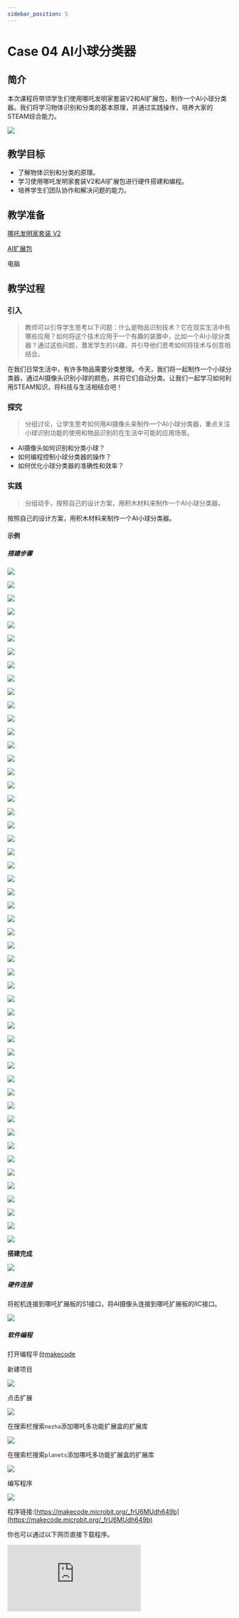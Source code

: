 ```yaml
---
sidebar_position: 5
---
```


# Case 04 AI小球分类器


## 简介

本次课程将带领学生们使用哪吒发明家套装V2和AI扩展包，制作一个AI小球分类器。我们将学习物体识别和分类的基本原理，并通过实践操作，培养大家的STEAM综合能力。

![](./images/ai-accessories-pack-case-04-01.png)

## 教学目标

- 了解物体识别和分类的原理。
- 学习使用哪吒发明家套装V2和AI扩展包进行硬件搭建和编程。
- 培养学生们团队协作和解决问题的能力。

## 教学准备

[哪吒发明家套装 V2](https://www.elecfreaks.com/nezha-inventor-s-kit-v2-for-micro-bit.html)

[AI扩展包](https://www.elecfreaks.com/nezha-inventor-s-kit-v2-for-micro-bit.html)

电脑

## 教学过程

### 引入

>教师可以引导学生思考以下问题：什么是物品识别技术？它在现实生活中有哪些应用？如何将这个技术应用于一个有趣的装置中，比如一个AI小球分类器？通过这些问题，激发学生的兴趣，并引导他们思考如何将技术与创意相结合。

在我们日常生活中，有许多物品需要分类整理。今天，我们将一起制作一个小球分类器，通过AI摄像头识别小球的颜色，并将它们自动分类。让我们一起学习如何利用STEAM知识，将科技与生活相结合吧！

### 探究

>分组讨论，让学生思考如何用AI摄像头来制作一个AI小球分类器，重点关注小球识别功能的使用和物品识别的在生活中可能的应用场景。

- AI摄像头如何识别和分类小球？
- 如何编程控制小球分类器的操作？
- 如何优化小球分类器的准确性和效率？

### 实践

>分组动手，按照自己的设计方案，用积木材料来制作一个AI小球分类器。

按照自己的设计方案，用积木材料来制作一个AI小球分类器。

#### 示例

##### 搭建步骤

![](./images/ai-accessories-pack-step-04-01.png)

![](./images/ai-accessories-pack-step-04-02.png)

![](./images/ai-accessories-pack-step-04-03.png)

![](./images/ai-accessories-pack-step-04-04.png)

![](./images/ai-accessories-pack-step-04-05.png)

![](./images/ai-accessories-pack-step-04-06.png)

![](./images/ai-accessories-pack-step-04-07.png)

![](./images/ai-accessories-pack-step-04-08.png)

![](./images/ai-accessories-pack-step-04-09.png)

![](./images/ai-accessories-pack-step-04-10.png)

![](./images/ai-accessories-pack-step-04-11.png)

![](./images/ai-accessories-pack-step-04-12.png)

![](./images/ai-accessories-pack-step-04-13.png)

![](./images/ai-accessories-pack-step-04-14.png)

![](./images/ai-accessories-pack-step-04-15.png)

![](./images/ai-accessories-pack-step-04-16.png)

![](./images/ai-accessories-pack-step-04-17.png)

![](./images/ai-accessories-pack-step-04-18.png)

![](./images/ai-accessories-pack-step-04-19.png)

![](./images/ai-accessories-pack-step-04-20.png)

![](./images/ai-accessories-pack-step-04-21.png)

![](./images/ai-accessories-pack-step-04-22.png)

![](./images/ai-accessories-pack-step-04-23.png)

![](./images/ai-accessories-pack-step-04-24.png)

![](./images/ai-accessories-pack-step-04-25.png)

![](./images/ai-accessories-pack-step-04-26.png)

![](./images/ai-accessories-pack-step-04-27.png)

![](./images/ai-accessories-pack-step-04-28.png)

![](./images/ai-accessories-pack-step-04-29.png)

![](./images/ai-accessories-pack-step-04-30.png)

![](./images/ai-accessories-pack-step-04-31.png)

![](./images/ai-accessories-pack-step-04-32.png)

![](./images/ai-accessories-pack-step-04-33.png)

![](./images/ai-accessories-pack-step-04-34.png)

![](./images/ai-accessories-pack-step-04-35.png)

![](./images/ai-accessories-pack-step-04-36.png)

![](./images/ai-accessories-pack-step-04-37.png)

![](./images/ai-accessories-pack-step-04-38.png)

![](./images/ai-accessories-pack-step-04-39.png)

![](./images/ai-accessories-pack-step-04-40.png)

![](./images/ai-accessories-pack-step-04-41.png)

![](./images/ai-accessories-pack-step-04-42.png)

![](./images/ai-accessories-pack-step-04-43.png)

![](./images/ai-accessories-pack-step-04-44.png)

![](./images/ai-accessories-pack-step-04-45.png)

![](./images/ai-accessories-pack-step-04-46.png)

![](./images/ai-accessories-pack-step-04-47.png)

![](./images/ai-accessories-pack-step-04-48.png)

![](./images/ai-accessories-pack-step-04-49.png)

![](./images/ai-accessories-pack-step-04-50.png)

![](./images/ai-accessories-pack-step-04-51.png)


**搭建完成**

![](./images/ai-accessories-pack-case-04-01.png)

##### 硬件连接

将舵机连接到哪吒扩展板的S1接口，将AI摄像头连接到哪吒扩展板的IIC接口。

 ![](./images/ai-accessories-pack-case-04-02.png)

##### 软件编程

打开编程平台[makecode](https://makecode.microbit.org/#)

新建项目

![](./images/ai-accessories-pack-case-01-03.png)

点击扩展

![](./images/ai-accessories-pack-case-01-04.png)

在搜索栏搜索`nezha`添加哪吒多功能扩展盒的扩展库

![](./images/ai-accessories-pack-case-01-06.png)

在搜索栏搜索`planets`添加哪吒多功能扩展盒的扩展库

![](./images/ai-accessories-pack-case-01-07.png)

编写程序

![](./images/ai-accessories-pack-case-04-08.png)


程序链接:[https://makecode.microbit.org/_frU6MUdh649b](https://makecode.microbit.org/_frU6MUdh649b)

你也可以通过以下网页直接下载程序。

<div
    style={{
        position: 'relative',
        paddingBottom: '60%',
        overflow: 'hidden',
    }}
>
    <iframe
        src="https://makecode.microbit.org/_frU6MUdh649b"
        frameborder="0"
        sandbox="allow-popups allow-forms allow-scripts allow-same-origin"
        style={{
            position: 'absolute',
            width: '100%',
            height: '100%',
        }}
    />
</div>


### 团队合作与展示

学生分成小组，共同完成案例的制作和程序编写。

鼓励学生之间相互合作、交流和分享经验。

每个小组有机会向其他小组展示他们制作的案例。

#### 示例案例效果

将小球放到小球分类器的滑轨上，小球分类器会根据小球的颜色自动进行分类。

![](./images/ai-accessories-pack-case-04.gif)

### 反思

>分组分享，让每组的学生分享自己的制作过程和心得，总结自己遇到的问题和解决办法，评价自己的优点和不足。

### 扩展知识

*** 什么是物品识别？ ***

物品识别是机器学习领域的一个重要分支，其原理基于对物品的图像数据进行特征提取和分类。具体来说，物品识别系统通过使用深度学习算法对图像数据进行训练，从而学习到物品的各种特征，并在后续过程中根据这些特征对新的物品图像进行分类和识别。

首先，物品识别系统会对图像数据进行预处理，包括图像增强、图像裁剪、色彩空间转换等操作，以便更好地提取出物品的特征。接着，系统会利用深度学习算法对图像数据进行特征提取，将图像转换为具有特定特征的向量。这些特征可能包括物体的形状、纹理、颜色等。

接下来，物品识别系统会利用分类器对这些特征向量进行分类。分类器可以使用各种机器学习算法，如支持向量机（SVM）、随机森林、神经网络等。通过训练这些分类器，系统能够根据物品的特征将其正确分类。

最后，物品识别系统会根据分类结果生成对应的物品标签或名称。这些标签可以用于后续的物品识别、物品搜索、物品推荐等各种应用场景。

需要注意的是，物品识别的准确性和效率取决于多种因素，包括图像质量、特征选择、训练数据集大小和多样性等。因此，在进行物品识别系统的设计和开发时，需要综合考虑这些因素，以提高系统的准确性和鲁棒性。
